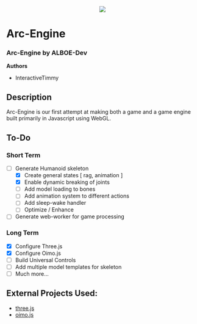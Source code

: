 <p align="center">
  <img src="http://recruiting.alboedev.com/img/projects/arcengine-small.png">
</p>

# Arc-Engine
### Arc-Engine by ALBOE-Dev

**Authors**
* InteractiveTimmy

## Description
Arc-Engine is our first attempt at making both a game and a game engine built primarily in Javascript using WebGL.

## To-Do

### Short Term
- [ ] Generate Humanoid skeleton
    - [x] Create general states [ rag, animation ]
    - [x] Enable dynamic breaking of joints
    - [ ] Add model loading to bones
    - [ ] Add animation system to different actions
    - [ ] Add sleep-wake handler
    - [ ] Optimize / Enhance
 - [ ] Generate web-worker for game processing

### Long Term
 - [x] Configure Three.js
 - [x] Configure Oimo.js
 - [ ] Build Universal Controls
 - [ ] Add multiple model templates for skeleton
 - [ ] Much more...

## External Projects Used:
* [three.js](https://github.com/mrdoob/three.js/)
* [oimo.js](https://github.com/lo-th/Oimo.js/)
